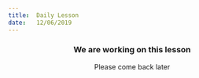 ```yaml
---
title:  Daily Lesson
date:   12/06/2019
---
```


### <center>We are working on this lesson</center>
<center>Please come back later</center>